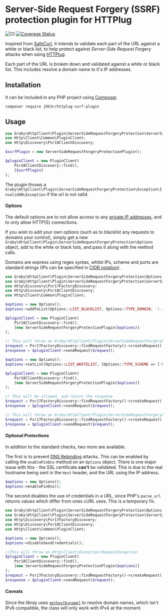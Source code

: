# Server-Side Request Forgery (SSRF) protection plugin for HTTPlug

![CI](https://github.com/j0k3r/httplug-ssrf-plugin/workflows/CI/badge.svg)
[![Coverage Status](https://coveralls.io/repos/j0k3r/httplug-ssrf-plugin/badge.svg?branch=master&service=github)](https://coveralls.io/github/j0k3r/httplug-ssrf-plugin?branch=master)

Inspired from [SafeCurl](https://github.com/j0k3r/safecurl), it intends to validate each part of the URL against a white or black list, to help protect against _Server-Side Request Forgery_ attacks when using [HTTPlug](https://docs.php-http.org/en/latest/).

Each part of the URL is broken down and validated against a white or black list. This includes resolve a domain name to it's IP addresses.

## Installation

It can be included in any PHP project using [Composer](https://getcomposer.org).

```
composer require j0k3r/httplug-ssrf-plugin
```

## Usage

```php
use Graby\HttpClient\Plugin\ServerSideRequestForgeryProtection\ServerSideRequestForgeryProtectionPlugin;
use Http\Client\Common\PluginClient;
use Http\Discovery\Psr18ClientDiscovery;

$ssrfPlugin = new ServerSideRequestForgeryProtectionPlugin();

$pluginClient = new PluginClient(
    Psr18ClientDiscovery::find(),
    [$ssrfPlugin]
);
```

The plugin throws a `Graby\HttpClient\Plugin\ServerSideRequestForgeryProtection\Exception\InvalidURLException` if the url is not valid.

#### Options

The default options are to not allow access to any [private IP addresses](https://en.wikipedia.org/wiki/Private_network), and to only allow HTTP(S) connections.

If you wish to add your own options (such as to blacklist any requests to domains your control), simply get a new `Graby\HttpClient\Plugin\ServerSideRequestForgeryProtection\Options` object, add to the white or black lists, and pass it along with the method calls.

Domains are express using regex syntax, whilst IPs, scheme and ports are standard strings (IPs can be specified in [CIDR notation](https://en.wikipedia.org/wiki/Cidr)).

```php
use Graby\HttpClient\Plugin\ServerSideRequestForgeryProtection\Options;
use Graby\HttpClient\Plugin\ServerSideRequestForgeryProtection\ServerSideRequestForgeryProtectionPlugin;
use Http\Discovery\Psr17FactoryDiscovery;
use Http\Discovery\Psr18ClientDiscovery;
use Http\Client\Common\PluginClient;

$options = new Options();
$options->addToList(Options::LIST_BLACKLIST, Options::TYPE_DOMAIN, '(.*)\.example\.com');

$pluginClient = new PluginClient(
    Psr18ClientDiscovery::find(),
    [new ServerSideRequestForgeryProtectionPlugin($options)]
);

// This will throw an Graby\HttpClient\Plugin\ServerSideRequestForgeryProtection\Exception\InvalidURLException\InvalidDomainException
$request = Psr17FactoryDiscovery::findRequestFactory()->createRequest('GET', 'https://www.example.com');
$response = $pluginClient->sendRequest($request);

$options = new Options();
$options->setList(Options::LIST_WHITELIST, [Options::TYPE_SCHEME => ['https']]);

$pluginClient = new PluginClient(
    Psr18ClientDiscovery::find(),
    [new ServerSideRequestForgeryProtectionPlugin($options)]
);

// This will be allowed, and return the response
$request = Psr17FactoryDiscovery::findRequestFactory()->createRequest('GET', 'https://www.example.com');
$response = $pluginClient->sendRequest($request);

// This will throw an Graby\HttpClient\Plugin\ServerSideRequestForgeryProtection\Exception\InvalidURLException\InvalidDomainException
$request = Psr17FactoryDiscovery::findRequestFactory()->createRequest('GET', 'https://www.example.com');
$response = $pluginClient->sendRequest($request);
```

#### Optional Protections

In addition to the standard checks, two more are available.

The first is to prevent [DNS Rebinding](https://en.wikipedia.org/wiki/DNS_rebinding) attacks. This can be enabled by calling the `enablePinDns` method on an `Options` object. There is one major issue with this - the SSL certificate **can't** be validated. This is due to the real hostname being sent in the `Host` header, and the URL using the IP address.

```php
$options = new Options();
$options->enablePinDns();
```

The second disables the use of credentials in a URL, since PHP's `parse_url` returns values which differ from ones cURL uses. This is a temporary fix.

```php
use Graby\HttpClient\Plugin\ServerSideRequestForgeryProtection\Options;
use Graby\HttpClient\Plugin\ServerSideRequestForgeryProtection\ServerSideRequestForgeryProtectionPlugin;
use Http\Discovery\Psr17FactoryDiscovery;
use Http\Discovery\Psr18ClientDiscovery;
use Http\Client\Common\PluginClient;

$options = new Options();
$options->disableSendCredentials();

//This will throw an Http\Client\Exception\RequestException
$pluginClient = new PluginClient(
    Psr18ClientDiscovery::find(),
    [new ServerSideRequestForgeryProtectionPlugin($options)]
);
$request = Psr17FactoryDiscovery::findRequestFactory()->createRequest('GET', 'https://user:pass@google.com');
$response = $pluginClient->sendRequest($request);
```

#### Caveats

Since the libray uses [`gethostbynamel`](https://php.net/manual/en/function.gethostbynamel.php) to resolve domain names, which isn't IPv6 compatible, the class will only work with IPv4 at the moment.
